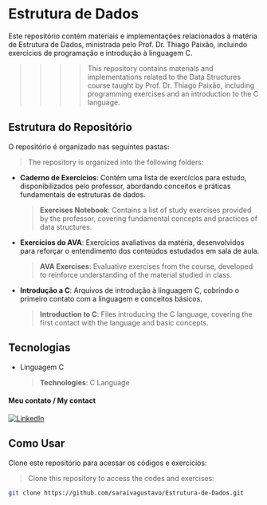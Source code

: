 # Estrutura de Dados

Este repositório contém materiais e implementações relacionados à matéria de Estrutura de Dados, ministrada pelo Prof. Dr. Thiago Paixão, incluindo exercícios de programação e introdução à linguagem C.  
>>>>This repository contains materials and implementations related to the Data Structures course taught by Prof. Dr. Thiago Paixão, including programming exercises and an introduction to the C language.

## Estrutura do Repositório

O repositório é organizado nas seguintes pastas:  
>The repository is organized into the following folders:

- **Caderno de Exercícios**: Contém uma lista de exercícios para estudo, disponibilizados pelo professor, abordando conceitos e práticas fundamentais de estruturas de dados.  
  >**Exercises Notebook**: Contains a list of study exercises provided by the professor, covering fundamental concepts and practices of data structures.

- **Exercícios do AVA**: Exercícios avaliativos da matéria, desenvolvidos para reforçar o entendimento dos conteúdos estudados em sala de aula.  
  >**AVA Exercises**: Evaluative exercises from the course, developed to reinforce understanding of the material studied in class.
- **Introdução a C**: Arquivos de introdução à linguagem C, cobrindo o primeiro contato com a linguagem e conceitos básicos.  
  >**Introduction to C**: Files introducing the C language, covering the first contact with the language and basic concepts.
## Tecnologias

- Linguagem C  
  >**Technologies**: C Language

#### Meu contato / My contact
[![LinkedIn](https://img.shields.io/badge/linkedin-blue?style=for-the-badge&logo=linkedin)](https://www.linkedin.com/in/gustavo-saraiva-222386235/)

## Como Usar

Clone este repositório para acessar os códigos e exercícios:  
>Clone this repository to access the codes and exercises:

```bash
git clone https://github.com/saraivagustavo/Estrutura-de-Dados.git
